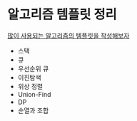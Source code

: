 # 알고리즘 템플릿 정리

[많이 사용되는 알고리즘의 템플릿을 작성해보자](https://www.notion.so/42ae293ddb7f439b9bd1f4fcaed302e6)

- 스택
- 큐
- 우선순위 큐
- 이진탐색
- 위상 정렬
- Union-Find
- DP
- 순열과 조합